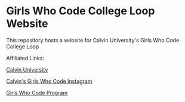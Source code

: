 # Girls Who Code College Loop Website

This repository hosts a website for Calvin University's Girls Who Code College Loop

Affiliated Links:

[Calvin University](https://calvin.edu/academics/school-stem/computer-science)

[Calvin's Girls Who Code Instagram](https://www.instagram.com/gwc.calvin?utm_source=ig_web_button_share_sheet&igsh=ZDNlZDc0MzIxNw==)

[Girls Who Code Program](https://girlswhocode.com/)
